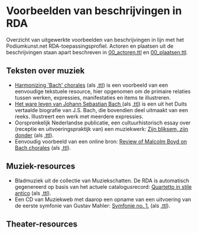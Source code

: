 # Voorbeelden van beschrijvingen in RDA

Overzicht van uitgewerkte voorbeelden van beschrijvingen in lijn met het Podiumkunst.net RDA-toepassingsprofiel. Actoren en plaatsen uit de beschrijvingen staan apart beschreven in [00_actoren.ttl](00_actoren.ttl) en [00_plaatsen.ttl](00_plaatsen.ttl).

## Teksten over muziek

* [Harmonizing 'Bach' chorales](02_harmonizing-bach.md) (als [.ttl](02_harmonizing-bach.ttl)) is een voorbeeld van een eenvoudige tekstuele resource, hier opgenomen om de primaire relaties tussen werken, expressies, manifestaties en items te illustreren.
* [Het ware leven van Johann Sebastian Bach ](03_ware-leven-bach-2.md) (als [.ttl](03_ware-leven-bach-2.ttl)) is een uit het Duits vertaalde biografie van J.S. Bach, die bovendien deel uitmaakt van een reeks. Illustreert een werk met meerdere expressies.
* Oorspronkelijk Nederlandse publicatie, een cultuurhistorisch essay over (receptie en uitvoeringspraktijk van) een muziekwerk: [Zijn bliksem, zijn donder](04_zijn-bliksem-zijn-donder-2.md) (als [.ttl](04_zijn-bliksem-zijn-donder-2.ttl)). 
* Eenvoudig voorbeeld van een online bron: [Review of Malcolm Boyd on Bach chorales](05_review-harmonizing-bach.md) (als [.ttl](05_review-harmonizing-bach.ttl)).

## Muziek-resources

* Bladmuziek uit de collectie van Muziekschatten. De RDA is automatisch gegenereerd op basis van het actuele catalogusrecord: [Quartetto in stile antico](06_quartetto-in-stile-antico.md) (als [.ttl](06_quartetto-in-stile-antico.ttl)). 
* Een CD van Muziekweb met daarop een opname van een uitvoering van de eerste symfonie van Gustav Mahler: [Symfonie no. 1.](08_mahler-1.md) (als [.ttl](08_mahler-1.ttl)). 

## Theater-resources
